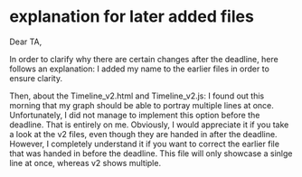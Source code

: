 # explanation for later added files
Dear TA, 

In order to clarify why there are certain changes after the deadline, here follows an explanation: 
 I added my name to the earlier files in order to ensure clarity. 

Then, about the Timeline_v2.html and Timeline_v2.js:
 I found out this morning that my graph should be able to portray multiple lines at once. 
 Unfortunately, I did not manage to implement this option before the deadline. That is entirely on me. 
 Obviously, I would appreciate it if you take a look at the v2 files, even though they are handed in after the deadline. 
 However, I completely understand it if you want to correct the earlier file that was handed in before the deadline. 
 This file will only showcase a sinlge line at once, whereas v2 shows multiple. 


